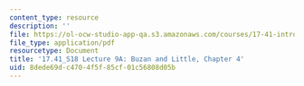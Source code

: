 ```yaml
---
content_type: resource
description: ''
file: https://ol-ocw-studio-app-qa.s3.amazonaws.com/courses/17-41-introduction-to-international-relations-spring-2018/8dede69dc4704f5f85cf01c56808d05b_MIT17_41S18_lec9a.pdf
file_type: application/pdf
resourcetype: Document
title: '17.41_S18 Lecture 9A: Buzan and Little, Chapter 4'
uid: 8dede69d-c470-4f5f-85cf-01c56808d05b
---
```

